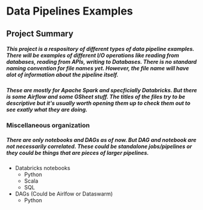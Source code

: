 # Data Pipelines Examples
## Project Summary 

##### This project is a respository of different types of data pipeline examples. There will be examples of different I/O operations like reading from databases, reading from APIs, writing to Databases. There is no standard naming convention for file names yet. However, the file name will have alot of information about the pipeline itself. 

##### These are mostly for Apache Spark and specficially Databricks. But there is some Airflow and some GSheet stuff. The titles of the files try to be descriptive but it's usually worth opening them up to check them out to see exatly what they are doing. 

### Miscellaneous organization
##### There are only notebooks and DAGs as of now. But DAG and notebook are not necessarily correlated. These could be standalone jobs/pipelines or they could be things that are pieces of larger pipelines.
- Databricks notebooks
  - Python
  - Scala
  - SQL
- DAGs (Could be Airlfow or Dataswarm)
  - Python




